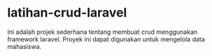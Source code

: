 # latihan-crud-laravel
Ini adalah projek sederhana tentang membuat crud menggunakan framework laravel. Proyek ini dapat digunakan untuk mengelola data mahasiswa.
